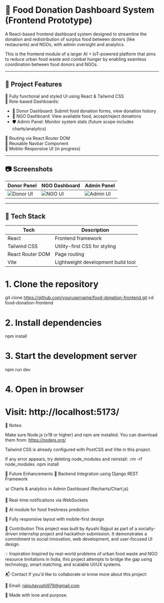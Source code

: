 # 🍱 Food Donation Dashboard System (Frontend Prototype)

A React-based frontend dashboard system designed to streamline the donation and redistribution of surplus food between donors (like restaurants) and NGOs, with admin oversight and analytics.

This is the frontend module of a larger AI + IoT-powered platform that aims to reduce urban food waste and combat hunger by enabling seamless coordination between food donors and NGOs.

---

## 🚀 Project Features

🔹 Fully functional and styled UI using React & Tailwind CSS  
🔹 Role-based Dashboards:
- 🏢 Donor Dashboard: Submit food donation forms, view donation history
- 🤝 NGO Dashboard: View available food, accept/reject donations
- 🛡 Admin Panel: Monitor system stats (future scope includes charts/analytics)

🔹 Routing via React Router DOM  
🔹 Reusable Navbar Component  
🔹 Mobile-Responsive UI (in progress)

---

## 📷 Screenshots

| Donor Panel | NGO Dashboard | Admin Panel |
|-------------|----------------|--------------|
| ![Donor UI](screenshots/donor_dashboard.png) | ![NGO UI](screenshots/ngo_dashboard.png) | ![Admin UI](screenshots/admin_dashboard.png) |

---

## 🧩 Tech Stack

| Tech | Description |
|------|-------------|
| React | Frontend framework |
| Tailwind CSS | Utility-first CSS for styling |
| React Router DOM | Page routing |
| Vite | Lightweight development build tool |


# 1. Clone the repository
git clone https://github.com/yourusername/food-donation-frontend.git
cd food-donation-frontend

# 2. Install dependencies
npm install

# 3. Start the development server
npm run dev

# 4. Open in browser
# Visit: http://localhost:5173/                                     

📌 Notes:

Make sure Node.js (v18 or higher) and npm are installed. You can download them from: https://nodejs.org/

Tailwind CSS is already configured with PostCSS and Vite in this project.

If any error appears, try deleting node_modules and reinstall:
.rm -rf node_modules
.npm install

🔮 Future Enhancements
🔗 Backend Integration using Django REST Framework

📊 Charts & analytics in Admin Dashboard (Recharts/Chart.js)

🔔 Real-time notifications via WebSockets

🤖 AI module for food freshness prediction

📱 Fully responsive layout with mobile-first design

📌 Contribution
This project was built by Ayushi Rajput as part of a socially-driven internship project and hackathon submission.
It demonstrates a commitment to social innovation, web development, and user-focused UI design.

💡 Inspiration
Inspired by real-world problems of urban food waste and NGO resource limitations in India, this project attempts to bridge the gap using technology, smart matching, and scalable UI/UX systems.

📬 Contact
If you'd like to collaborate or know more about this project:

💌 Email: rajputayushi979@gmail.com

🧡 Made with love and purpose.





